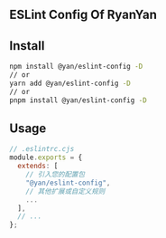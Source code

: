 ## ESLint Config Of RyanYan

## Install

```bash
npm install @yan/eslint-config -D
// or
yarn add @yan/eslint-config -D
// or
pnpm install @yan/eslint-config -D
```

## Usage

```javascript
// .eslintrc.cjs
module.exports = {
  extends: [
    // 引入您的配置包
    "@yan/eslint-config",
    // 其他扩展或自定义规则
    ...
  ],
  // ...
};
```
